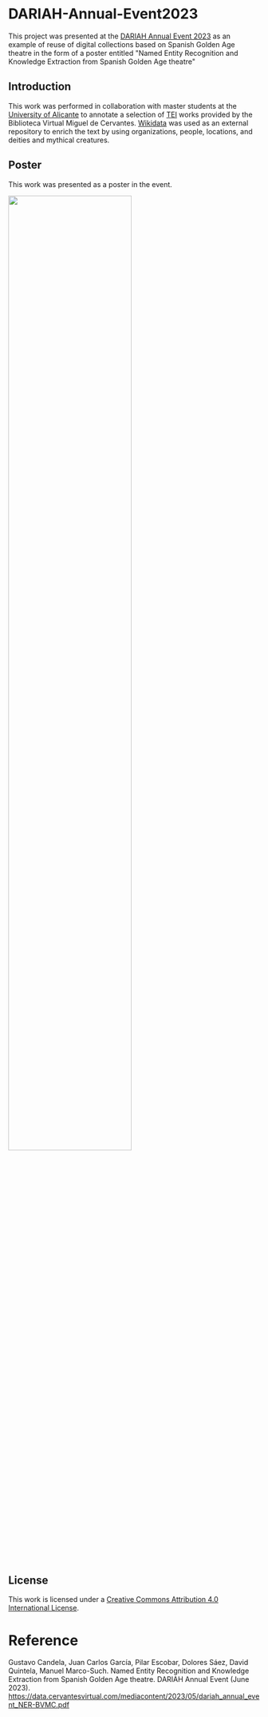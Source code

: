 # DARIAH-Annual-Event2023
This project was presented at the [DARIAH Annual Event 2023](https://www.dariah.eu/2022/12/14/dariah-annual-event-2023-call-for-papers-now-open/) as an example of reuse of digital collections based on Spanish Golden Age theatre in the form of a poster entitled "Named Entity Recognition and Knowledge Extraction from Spanish Golden Age theatre"

## Introduction
This work was performed in collaboration with master students at the [University of Alicante](https://www.ua.es/) to annotate a selection of [TEI](https://tei-c.org/) works provided by the Biblioteca Virtual Miguel de Cervantes. [Wikidata](https://www.wikidata.org/) was used as an external repository to enrich the text by using organizations, people, locations, and deities and mythical creatures.

## Poster
This work was presented as a poster in the event. 

<img width="70%" src="https://data.cervantesvirtual.com/mediacontent/2023/05/poster-dariah-annual-event.png">

## License
This work is licensed under a
[Creative Commons Attribution 4.0 International License][cc-by].

[cc-by]: http://creativecommons.org/licenses/by/4.0/
[cc-by-image]: https://i.creativecommons.org/l/by/4.0/88x31.png
[cc-by-shield]: https://img.shields.io/badge/License-CC%20BY%204.0-lightgrey.svg


# Reference
Gustavo Candela, Juan Carlos García, Pilar Escobar, Dolores Sáez, David Quintela, Manuel Marco-Such. Named Entity Recognition and Knowledge Extraction from Spanish Golden Age theatre. DARIAH Annual Event (June 2023). https://data.cervantesvirtual.com/mediacontent/2023/05/dariah_annual_event_NER-BVMC.pdf
